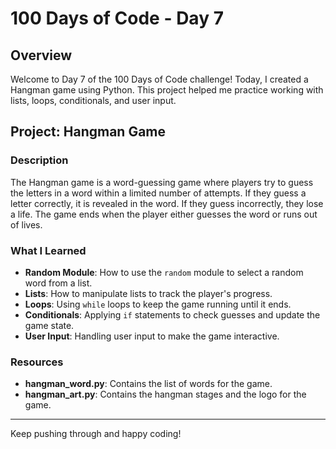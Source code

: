 # 100 Days of Code - Day 7

## Overview
Welcome to Day 7 of the 100 Days of Code challenge! Today, I created a Hangman game using Python. This project helped me practice working with lists, loops, conditionals, and user input.

## Project: Hangman Game
### Description
The Hangman game is a word-guessing game where players try to guess the letters in a word within a limited number of attempts. If they guess a letter correctly, it is revealed in the word. If they guess incorrectly, they lose a life. The game ends when the player either guesses the word or runs out of lives.

### What I Learned
- **Random Module**: How to use the `random` module to select a random word from a list.
- **Lists**: How to manipulate lists to track the player's progress.
- **Loops**: Using `while` loops to keep the game running until it ends.
- **Conditionals**: Applying `if` statements to check guesses and update the game state.
- **User Input**: Handling user input to make the game interactive.

### Resources
- **hangman_word.py**: Contains the list of words for the game.
- **hangman_art.py**: Contains the hangman stages and the logo for the game.

---

Keep pushing through and happy coding!
